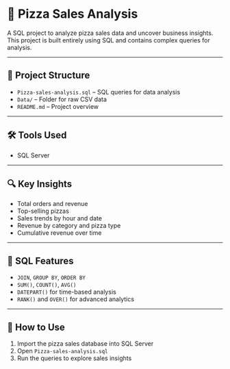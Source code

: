 # 🍕 Pizza Sales Analysis

A SQL project to analyze pizza sales data and uncover business insights.
This project is built entirely using SQL and contains complex queries for analysis.

---

## 📂 Project Structure

- `Pizza-sales-analysis.sql` – SQL queries for data analysis  
- `Data/` –  Folder for raw CSV data  
- `README.md` – Project overview

---

## 🛠️ Tools Used

- SQL Server 

---

## 🔍 Key Insights

- Total orders and revenue  
- Top-selling pizzas 
- Sales trends by hour and date
- Revenue by category and pizza type  
- Cumulative revenue over time

---

## 📌 SQL Features

- `JOIN`, `GROUP BY`, `ORDER BY`  
- `SUM()`, `COUNT()`, `AVG()`  
- `DATEPART()` for time-based analysis  
- `RANK()` and `OVER()` for advanced analytics

---

## 🚀 How to Use

1. Import the pizza sales database into SQL Server  
2. Open `Pizza-sales-analysis.sql`  
3. Run the queries to explore sales insights

